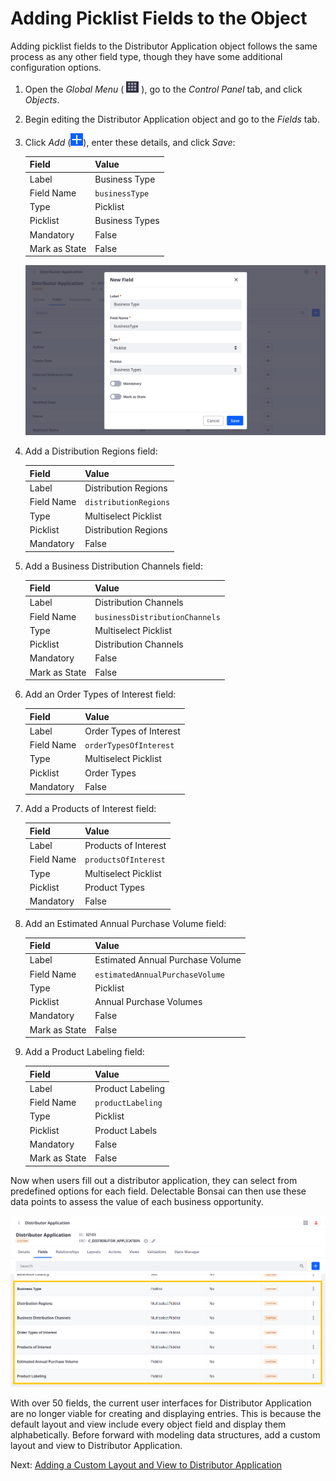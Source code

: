 # Adding Picklist Fields to the Object

Adding picklist fields to the Distributor Application object follows the same process as any other field type, though they have some additional configuration options.

1. Open the *Global Menu* ( ![Global Menu](../../../images/icon-applications-menu.png) ), go to the *Control Panel* tab, and click *Objects*.

1. Begin editing the Distributor Application object and go to the *Fields* tab.

1. Click *Add* (![Add Button](../../../images/icon-add.png)), enter these details, and click *Save*:

   | Field         | Value          |
   |:--------------|:---------------|
   | Label         | Business Type  |
   | Field Name    | `businessType` |
   | Type          | Picklist       |
   | Picklist      | Business Types |
   | Mandatory     | False          |
   | Mark as State | False          |

   ![Add the Business Type picklist field.](./adding-picklist-fields-to-the-object/images/01.png) <!--UPDATE IMG-->

1. Add a Distribution Regions field:

   | Field      | Value                 |
   |:-----------|:----------------------|
   | Label      | Distribution Regions  |
   | Field Name | `distributionRegions` |
   | Type       | Multiselect Picklist  |
   | Picklist   | Distribution Regions  |
   | Mandatory  | False                 |

1. Add a Business Distribution Channels field:

   | Field         | Value                          |
   |:--------------|:-------------------------------|
   | Label         | Distribution Channels          |
   | Field Name    | `businessDistributionChannels` |
   | Type          | Multiselect Picklist           |
   | Picklist      | Distribution Channels          |
   | Mandatory     | False                          |
   | Mark as State | False                          |

1. Add an Order Types of Interest field:

   | Field      | Value                   |
   |:-----------|:------------------------|
   | Label      | Order Types of Interest |
   | Field Name | `orderTypesOfInterest`  |
   | Type       | Multiselect Picklist    |
   | Picklist   | Order Types             |
   | Mandatory  | False                   |

1. Add a Products of Interest field:

   | Field      | Value                |
   |:-----------|:---------------------|
   | Label      | Products of Interest |
   | Field Name | `productsOfInterest` |
   | Type       | Multiselect Picklist |
   | Picklist   | Product Types        |
   | Mandatory  | False                |

1. Add an Estimated Annual Purchase Volume field:

   | Field         | Value                            |
   |:--------------|:---------------------------------|
   | Label         | Estimated Annual Purchase Volume |
   | Field Name    | `estimatedAnnualPurchaseVolume`  |
   | Type          | Picklist                         |
   | Picklist      | Annual Purchase Volumes          |
   | Mandatory     | False                            |
   | Mark as State | False                            |

1. Add a Product Labeling field:

   | Field         | Value             |
   |:--------------|:------------------|
   | Label         | Product Labeling  |
   | Field Name    | `productLabeling` |
   | Type          | Picklist          |
   | Picklist      | Product Labels    |
   | Mandatory     | False             |
   | Mark as State | False             |

Now when users fill out a distributor application, they can select from predefined options for each field. Delectable Bonsai can then use these data points to assess the value of each business opportunity.

![Users select from predefined options.](./adding-picklist-fields-to-the-object/images/02.png) <!--UPDATE IMG-->

With over 50 fields, the current user interfaces for Distributor Application are no longer viable for creating and displaying entries. This is because the default layout and view include every object field and display them alphabetically. Before forward with modeling data structures, add a custom layout and view to Distributor Application.

Next: [Adding a Custom Layout and View to Distributor Application](./adding-a-custom-layout-and-view-to-distributor-application.md)
